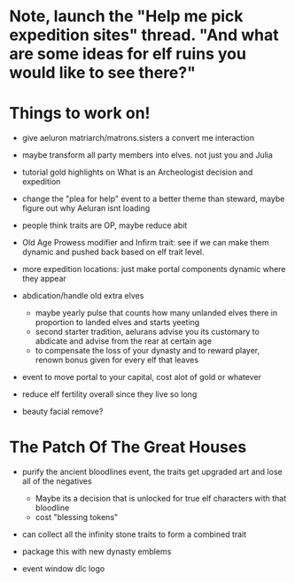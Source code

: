 # Note, launch the "Help me pick expedition sites" thread. "And what are some ideas for elf ruins you would like to see there?" 

# Things to work on!
- give aeluron matriarch/matrons.sisters a convert me interaction

- maybe transform all party members into elves. not just you and Julia

- tutorial gold highlights on What is an Archeologist decision and expedition

- change the "plea for help" event to a better theme than steward, maybe figure out why Aeluran isnt loading

- people think traits are OP, maybe reduce abit

- Old Age Prowess modifier and Infirm trait: see if we can make them dynamic and pushed back based on elf trait level.

- more expedition locations: just make portal components dynamic where they appear

- abdication/handle old extra elves
    - maybe yearly pulse that counts how many unlanded elves there in proportion to landed elves and starts yeeting
    - second starter tradition, aelurans advise you its customary to abdicate and advise from the rear at certain age
    - to compensate the loss of your dynasty and to reward player, renown bonus given for every elf that leaves

- event to move portal to your capital, cost alot of gold or whatever

- reduce elf fertility overall since they live so long

- beauty facial remove?

# The Patch Of The Great Houses
- purify the ancient bloodlines event, the traits get upgraded art and lose all of the negatives
    - Maybe its a decision that is unlocked for true elf characters with that bloodline
    - cost "blessing tokens"
- can collect all the infinity stone traits to form a combined trait
- package this with new dynasty emblems

- event window dlc logo